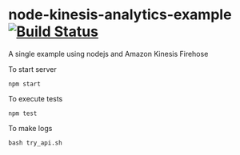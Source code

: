 # node-kinesis-analytics-example [![Build Status](https://travis-ci.org/phaelmoita/node-kinesis-analytics-example.svg?branch=master)](https://travis-ci.org/phaelmoita/node-kinesis-analytics-example)
A single example using nodejs and Amazon Kinesis Firehose

To start server

```
npm start
```

To execute tests
```
npm test
```

To make logs
```
bash try_api.sh
```